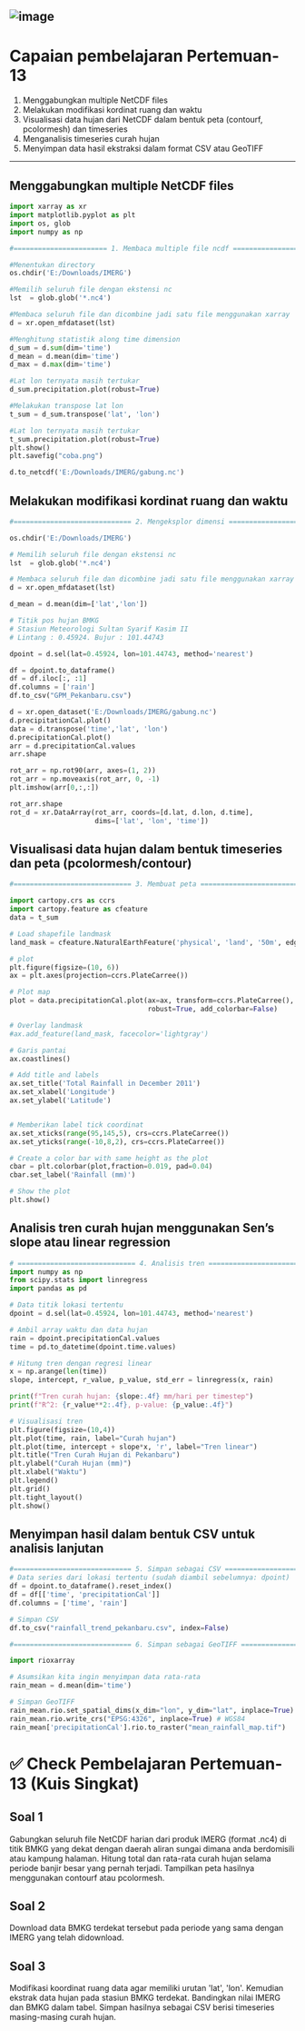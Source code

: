 ![image](https://github.com/user-attachments/assets/88a6f9ad-ee8e-48fd-827c-e059e1a25877)
---
# Capaian pembelajaran Pertemuan-13
  1. Menggabungkan multiple NetCDF files
  2. Melakukan modifikasi kordinat ruang dan waktu
  3. Visualisasi data hujan dari NetCDF dalam bentuk peta (contourf, pcolormesh) dan timeseries
  4. Menganalisis timeseries curah hujan 
  5. Menyimpan data hasil ekstraksi dalam format CSV atau GeoTIFF

---
## Menggabungkan multiple NetCDF files

```python
import xarray as xr
import matplotlib.pyplot as plt
import os, glob
import numpy as np

#======================= 1. Membaca multiple file ncdf ====================== #

#Menentukan directory
os.chdir('E:/Downloads/IMERG')

#Memilih seluruh file dengan ekstensi nc 
lst  = glob.glob('*.nc4')

#Membaca seluruh file dan dicombine jadi satu file menggunakan xarray
d = xr.open_mfdataset(lst)

#Menghitung statistik along time dimension
d_sum = d.sum(dim='time')
d_mean = d.mean(dim='time')
d_max = d.max(dim='time')

#Lat lon ternyata masih tertukar
d_sum.precipitation.plot(robust=True)

#Melakukan transpose lat lon
t_sum = d_sum.transpose('lat', 'lon')

#Lat lon ternyata masih tertukar
t_sum.precipitation.plot(robust=True)
plt.show()
plt.savefig("coba.png")

d.to_netcdf('E:/Downloads/IMERG/gabung.nc')
```

## Melakukan modifikasi kordinat ruang dan waktu

```python
#============================= 2. Mengeksplor dimensi ============================= #

os.chdir('E:/Downloads/IMERG')

# Memilih seluruh file dengan ekstensi nc
lst  = glob.glob('*.nc4')

# Membaca seluruh file dan dicombine jadi satu file menggunakan xarray
d = xr.open_mfdataset(lst)

d_mean = d.mean(dim=['lat','lon'])

# Titik pos hujan BMKG
# Stasiun Meteorologi Sultan Syarif Kasim II
# Lintang : 0.45924. Bujur : 101.44743

dpoint = d.sel(lat=0.45924, lon=101.44743, method='nearest')

df = dpoint.to_dataframe()
df = df.iloc[:, :1]
df.columns = ['rain']
df.to_csv("GPM_Pekanbaru.csv")

```

```python
d = xr.open_dataset('E:/Downloads/IMERG/gabung.nc')
d.precipitationCal.plot()
data = d.transpose('time','lat', 'lon')
d.precipitationCal.plot()
arr = d.precipitationCal.values
arr.shape

rot_arr = np.rot90(arr, axes=(1, 2))
rot_arr = np.moveaxis(rot_arr, 0, -1)
plt.imshow(arr[0,:,:])

rot_arr.shape
rot_d = xr.DataArray(rot_arr, coords=[d.lat, d.lon, d.time], 
                     dims=['lat', 'lon', 'time'])

```

## Visualisasi data hujan dalam bentuk timeseries dan peta (pcolormesh/contour)
```python
#============================= 3. Membuat peta ============================ #

import cartopy.crs as ccrs
import cartopy.feature as cfeature
data = t_sum

# Load shapefile landmask
land_mask = cfeature.NaturalEarthFeature('physical', 'land', '50m', edgecolor='face')

# plot
plt.figure(figsize=(10, 6))
ax = plt.axes(projection=ccrs.PlateCarree())

# Plot map
plot = data.precipitationCal.plot(ax=ax, transform=ccrs.PlateCarree(), cmap='rainbow', 
                                  robust=True, add_colorbar=False)

# Overlay landmask
#ax.add_feature(land_mask, facecolor='lightgray')

# Garis pantai
ax.coastlines()

# Add title and labels
ax.set_title('Total Rainfall in December 2011')
ax.set_xlabel('Longitude')
ax.set_ylabel('Latitude')


# Memberikan label tick coordinat 
ax.set_xticks(range(95,145,5), crs=ccrs.PlateCarree())
ax.set_yticks(range(-10,8,2), crs=ccrs.PlateCarree())

# Create a color bar with same height as the plot
cbar = plt.colorbar(plot,fraction=0.019, pad=0.04)
cbar.set_label('Rainfall (mm)')

# Show the plot
plt.show()

```
## Analisis tren curah hujan menggunakan Sen’s slope atau linear regression

```python
# ============================= 4. Analisis tren ============================= #
import numpy as np
from scipy.stats import linregress
import pandas as pd

# Data titik lokasi tertentu
dpoint = d.sel(lat=0.45924, lon=101.44743, method='nearest')

# Ambil array waktu dan data hujan
rain = dpoint.precipitationCal.values
time = pd.to_datetime(dpoint.time.values)

# Hitung tren dengan regresi linear
x = np.arange(len(time))
slope, intercept, r_value, p_value, std_err = linregress(x, rain)

print(f"Tren curah hujan: {slope:.4f} mm/hari per timestep")
print(f"R^2: {r_value**2:.4f}, p-value: {p_value:.4f}")

# Visualisasi tren
plt.figure(figsize=(10,4))
plt.plot(time, rain, label="Curah hujan")
plt.plot(time, intercept + slope*x, 'r', label="Tren linear")
plt.title("Tren Curah Hujan di Pekanbaru")
plt.ylabel("Curah Hujan (mm)")
plt.xlabel("Waktu")
plt.legend()
plt.grid()
plt.tight_layout()
plt.show()
```

## Menyimpan hasil dalam bentuk CSV untuk analisis lanjutan

```python
#============================= 5. Simpan sebagai CSV ============================= #
# Data series dari lokasi tertentu (sudah diambil sebelumnya: dpoint)
df = dpoint.to_dataframe().reset_index()
df = df[['time', 'precipitationCal']]
df.columns = ['time', 'rain']

# Simpan CSV
df.to_csv("rainfall_trend_pekanbaru.csv", index=False)

#============================= 6. Simpan sebagai GeoTIFF ============================= #

import rioxarray

# Asumsikan kita ingin menyimpan data rata-rata
rain_mean = d.mean(dim='time')

# Simpan GeoTIFF
rain_mean.rio.set_spatial_dims(x_dim="lon", y_dim="lat", inplace=True)
rain_mean.rio.write_crs("EPSG:4326", inplace=True) # WGS84
rain_mean['precipitationCal'].rio.to_raster("mean_rainfall_map.tif")
```
# ✅ Check Pembelajaran Pertemuan-13 (Kuis Singkat)
## Soal 1
Gabungkan seluruh file NetCDF harian dari produk IMERG (format .nc4) di titik BMKG yang dekat dengan daerah aliran sungai dimana anda berdomisili atau kampung halaman. 
Hitung total dan rata-rata curah hujan selama periode banjir besar yang pernah terjadi. Tampilkan peta hasilnya menggunakan contourf atau pcolormesh.

## Soal 2
Download data BMKG terdekat tersebut pada periode yang sama dengan IMERG yang telah didownload.

## Soal 3
Modifikasi koordinat ruang data agar memiliki urutan 'lat', 'lon'. 
Kemudian ekstrak data hujan pada stasiun BMKG terdekat. 
Bandingkan nilai IMERG dan BMKG dalam tabel. Simpan hasilnya sebagai CSV berisi timeseries masing-masing curah hujan.
